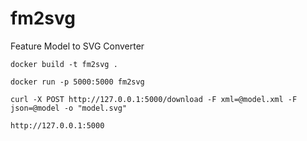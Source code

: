 # fm2svg
Feature Model to SVG Converter

`docker build -t fm2svg .`

`docker run -p 5000:5000 fm2svg`

`curl -X POST http://127.0.0.1:5000/download -F xml=@model.xml -F json=@model -o "model.svg"`

`http://127.0.0.1:5000`